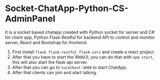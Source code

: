# Socket-ChatApp-Python-CS-AdminPanel
It is a socket based chatapp created with Python socket for server and C# for client app, Python Flask-Restful for backend API to control and monitor server, React and Bootstrap for frontend.

1. First install ```flask flask-restful flask-cors``` and create a react project.
1. After that you have to start the WebUI, you can do that with ```npm start```, this will also start the flask api server.
1. After that you can go to ```localhost:3000``` to start ChatApp.
1. After that clients can join and start talking.
